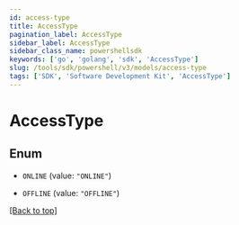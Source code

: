 ```yaml
---
id: access-type
title: AccessType
pagination_label: AccessType
sidebar_label: AccessType
sidebar_class_name: powershellsdk
keywords: ['go', 'golang', 'sdk', 'AccessType'] 
slug: /tools/sdk/powershell/v3/models/access-type
tags: ['SDK', 'Software Development Kit', 'AccessType']
---
```



# AccessType

## Enum


* `ONLINE` (value: `"ONLINE"`)

* `OFFLINE` (value: `"OFFLINE"`)


[[Back to top]](#) 

